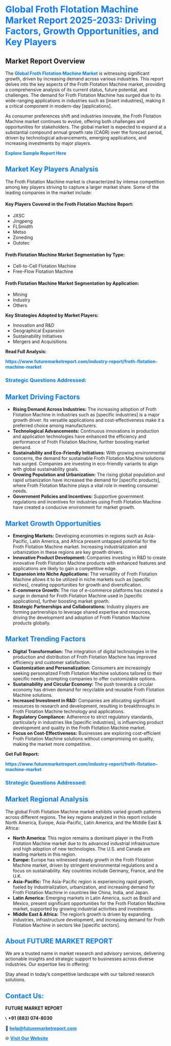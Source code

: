 <h1 style="color: #007BFF;">Global Froth Flotation Machine Market Report 2025-2033: Driving Factors, Growth Opportunities, and Key Players</h1>

<section id="overview">
<h2>Market Report Overview</h2>
<p>The <a href="https://www.futuremarketreport.com/industry-report/froth-flotation-machine-market" style="color: #007BFF; text-decoration: none;"><strong>Global Froth Flotation Machine Market</strong></a> is witnessing significant growth, driven by increasing demand across various industries. This report delves into the key aspects of the Froth Flotation Machine market, providing a comprehensive analysis of its current status, future potential, and challenges. The demand for Froth Flotation Machine has surged due to its wide-ranging applications in industries such as [insert industries], making it a critical component in modern-day [applications].</p>
<p>As consumer preferences shift and industries innovate, the Froth Flotation Machine market continues to evolve, offering both challenges and opportunities for stakeholders. The global market is expected to expand at a substantial compound annual growth rate (CAGR) over the forecast period, driven by technological advancements, emerging applications, and increasing investments by major players.</p>
</section>

<section id="overview">
<p><a href="https://www.futuremarketreport.com/request-sample/reportId=29162" style="color: #007BFF; text-decoration: none;"><strong>Explore Sample Report Here</strong></a></p>
</section>

<section id="key-players">
<h2 style="color: #007BFF;">Market Key Players Analysis</h2>
<p>The Froth Flotation Machine market is characterized by intense competition among key players striving to capture a larger market share. Some of the leading companies in the market include:</p>
<h4>Key Players Covered in the Froth Flotation Machine Report:</h4>
<ul><li>JXSC</li><li>Jingpeng</li><li>FLSmidth</li><li>Metso</li><li>Zoneding</li><li>Outotec</li></ul>
<h4>Froth Flotation Machine Market Segmentation by Type:</h4>
<ul><li>Cell-to-Cell Flotation Machine</li><li>Free-Flow Flotation Machine</li></ul>

<h4>Froth Flotation Machine Market Segmentation by Application:</h4>
<ul><li>Mining</li><li>Industry</li><li>Others</li></ul>
<p><strong>Key Strategies Adopted by Market Players:</strong></p>
<ul>
<li>Innovation and R&D</li>
<li>Geographical Expansion</li>
<li>Sustainability Initiatives</li>
<li>Mergers and Acquisitions</li>
</ul>
</section>

<section>
<p><strong>Read Full Analysis: </strong></p><a href="https://www.futuremarketreport.com/industry-report/froth-flotation-machine-market" style="color: #007BFF; text-decoration: none;"><strong>https://www.futuremarketreport.com/industry-report/froth-flotation-machine-market</strong></a>
<h3 style="color: #007BFF;">Strategic Questions Addressed:</h3>
</section>

<section id="driving-factors">
<h2 style="color: #007BFF;">Market Driving Factors</h2>
<ul>
<li><strong>Rising Demand Across Industries:</strong> The increasing adoption of Froth Flotation Machine in industries such as [specific industries] is a major growth driver. Its versatile applications and cost-effectiveness make it a preferred choice among manufacturers.</li>
<li><strong>Technological Advancements:</strong> Continuous innovations in production and application technologies have enhanced the efficiency and performance of Froth Flotation Machine, further boosting market demand.</li>
<li><strong>Sustainability and Eco-Friendly Initiatives:</strong> With growing environmental concerns, the demand for sustainable Froth Flotation Machine solutions has surged. Companies are investing in eco-friendly variants to align with global sustainability goals.</li>
<li><strong>Growing Population and Urbanization:</strong> The rising global population and rapid urbanization have increased the demand for [specific products], where Froth Flotation Machine plays a vital role in meeting consumer needs.</li>
<li><strong>Government Policies and Incentives:</strong> Supportive government regulations and incentives for industries using Froth Flotation Machine have created a conducive environment for market growth.</li>
</ul>
</section>

<section id="growth-opportunities">
<h2 style="color: #007BFF;">Market Growth Opportunities</h2>
<ul>
<li><strong>Emerging Markets:</strong> Developing economies in regions such as Asia-Pacific, Latin America, and Africa present untapped potential for the Froth Flotation Machine market. Increasing industrialization and urbanization in these regions are key growth drivers.</li>
<li><strong>Innovative Product Development:</strong> Companies investing in R&D to create innovative Froth Flotation Machine products with enhanced features and applications are likely to gain a competitive edge.</li>
<li><strong>Expansion into Niche Applications:</strong> The versatility of Froth Flotation Machine allows it to be utilized in niche markets such as [specific niches], creating opportunities for growth and diversification.</li>
<li><strong>E-commerce Growth:</strong> The rise of e-commerce platforms has created a surge in demand for Froth Flotation Machine used in [specific applications], further boosting market growth.</li>
<li><strong>Strategic Partnerships and Collaborations:</strong> Industry players are forming partnerships to leverage shared expertise and resources, driving the development and adoption of Froth Flotation Machine products globally.</li>
</ul>
</section>

<section id="trending-factors">
<h2 style="color: #007BFF;">Market Trending Factors</h2>
<ul>
<li><strong>Digital Transformation:</strong> The integration of digital technologies in the production and distribution of Froth Flotation Machine has improved efficiency and customer satisfaction.</li>
<li><strong>Customization and Personalization:</strong> Consumers are increasingly seeking personalized Froth Flotation Machine solutions tailored to their specific needs, prompting companies to offer customizable options.</li>
<li><strong>Sustainability and Circular Economy:</strong> The push towards a circular economy has driven demand for recyclable and reusable Froth Flotation Machine solutions.</li>
<li><strong>Increased Investment in R&D:</strong> Companies are allocating significant resources to research and development, resulting in breakthroughs in Froth Flotation Machine technology and applications.</li>
<li><strong>Regulatory Compliance:</strong> Adherence to strict regulatory standards, particularly in industries like [specific industries], is influencing product development and quality in the Froth Flotation Machine market.</li>
<li><strong>Focus on Cost-Effectiveness:</strong> Businesses are exploring cost-efficient Froth Flotation Machine solutions without compromising on quality, making the market more competitive.</li>
</ul>
</section>

<section>
<p><strong>Get Full Report: </strong></p><a href="https://www.futuremarketreport.com/industry-report/froth-flotation-machine-market" style="color: #007BFF; text-decoration: none;"><strong>https://www.futuremarketreport.com/industry-report/froth-flotation-machine-market</strong></a>
<h3 style="color: #007BFF;">Strategic Questions Addressed:</h3>
</section>


<section id="regional-analysis">
<h2 style="color: #007BFF;">Market Regional Analysis</h2>
<p>The global Froth Flotation Machine market exhibits varied growth patterns across different regions. The key regions analyzed in this report include North America, Europe, Asia-Pacific, Latin America, and the Middle East & Africa:</p>
<ul>
<li><strong>North America:</strong> This region remains a dominant player in the Froth Flotation Machine market due to its advanced industrial infrastructure and high adoption of new technologies. The U.S. and Canada are leading markets in this region.</li>
<li><strong>Europe:</strong> Europe has witnessed steady growth in the Froth Flotation Machine market, driven by stringent environmental regulations and a focus on sustainability. Key countries include Germany, France, and the U.K.</li>
<li><strong>Asia-Pacific:</strong> The Asia-Pacific region is experiencing rapid growth, fueled by industrialization, urbanization, and increasing demand for Froth Flotation Machine in countries like China, India, and Japan.</li>
<li><strong>Latin America:</strong> Emerging markets in Latin America, such as Brazil and Mexico, present significant opportunities for the Froth Flotation Machine market, supported by growing industrial activities and investments.</li>
<li><strong>Middle East & Africa:</strong> The region’s growth is driven by expanding industries, infrastructure development, and increasing demand for Froth Flotation Machine in sectors like [specific sectors].</li>
</ul>
</section>

<footer>
<h2 style="color: #007BFF;">About FUTURE MARKET REPORT</h2>
<p>We are a trusted name in market research and advisory services, delivering actionable insights and strategic support to businesses across diverse industries. Our expertise lies in offering:</p>

<p>Stay ahead in today’s competitive landscape with our tailored research solutions.</p>

<h2 style="color: #007BFF;">Contact Us:</h2>
<p><strong>FUTURE MARKET REPORT</strong></p>
<p>📞 <strong>+91 (883) 074-8030</strong></p>
<p>📧 <strong><a href="mailto:help@futuremarketreport.com" style="color: #007BFF;">help@futuremarketreport.com</a></strong></p>
<p>🌐 <strong><a href="https://www.futuremarketreport.com/" style="color: #007BFF;">Visit Our Website</a></strong></p>
</footer>